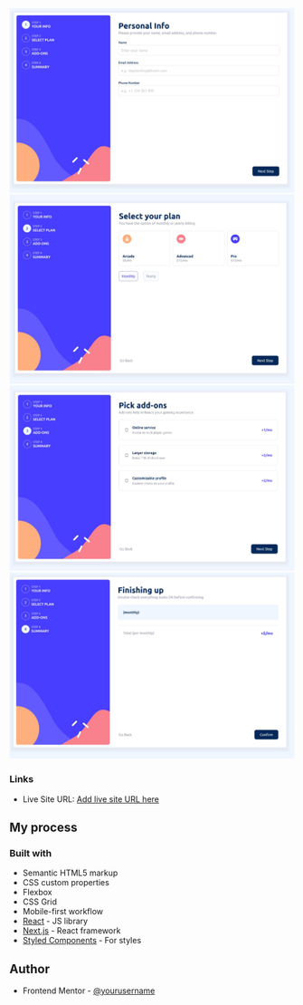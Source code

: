 
![](./ss1.jpg)
![](./ss2.jpg)
![](./ss3.jpg)
![](./ss4.jpg)


### Links

- Live Site URL: [Add live site URL here](https://wondrous-swan-91830f.netlify.app/)

## My process

### Built with

- Semantic HTML5 markup
- CSS custom properties
- Flexbox
- CSS Grid
- Mobile-first workflow
- [React](https://reactjs.org/) - JS library
- [Next.js](https://nextjs.org/) - React framework
- [Styled Components](https://styled-components.com/) - For styles



## Author

- Frontend Mentor - [@yourusername](https://www.frontendmentor.io/profile/yourusername)

